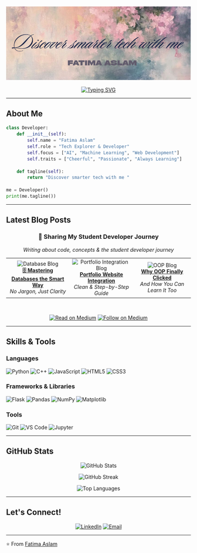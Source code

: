 <!-- Profile Banner -->
<p align="center">
  <img src="assets/banner.png" alt="Fatima Aslam Banner" />
</p>

<div align="center">
  <a href="https://git.io/typing-svg">
    <img src="https://readme-typing-svg.demolab.com?font=Fira+Code&weight=600&size=28&pause=1000&width=600&lines=Passionate+Learner+%7C+Tech+Explorer;AI+%26+Web+Development+Enthusiast;Discover+Smarter+Tech+With+Me!" alt="Typing SVG" />
  </a>
</div>

---

##  About Me

```python
class Developer:
    def __init__(self):
        self.name = "Fatima Aslam"
        self.role = "Tech Explorer & Developer"
        self.focus = ["AI", "Machine Learning", "Web Development"]
        self.traits = ["Cheerful", "Passionate", "Always Learning"]
        
    def tagline(self):
        return "Discover smarter tech with me "

me = Developer()
print(me.tagline())
```

---

##  Latest Blog Posts

<div align="center">

### 🌟 Sharing My Student Developer Journey
*Writing about code, concepts & the student developer journey*

</div>

<!-- Enhanced Blog Section with Images -->
<table align="center">
<tr>
<td width="400px" align="center">
<img src="https://miro.medium.com/v2/resize:fit:1100/format:webp/1*IdZCuEtY0FNxiH7Lbe75dg.jpeg" width="300px" alt="Database Blog" />
<br/>
<b><a href="https://medium.com/@faaa367810/mastering-databases-the-smart-way-no-jargon-just-clarity-d71e36081c64">🗄 Mastering Databases the Smart Way</a></b>
<br/>
<i>No Jargon, Just Clarity</i>
</td>

<td width="400px" align="center">
<img src="https://miro.medium.com/v2/resize:fit:1100/format:webp/1*HSesK6ve9UL2jGM_krsEdw.png" width="380px" alt="Portfolio Integration Blog" />
<br/>
<b><a href="https://medium.com/@faaa367810/integrating-medium-blog-into-my-portfolio-website-heres-the-cleanest-way-to-do-it-step-by-step-65cbb4f25708"> Portfolio Website Integration</a></b>
<br/>
<i>Clean & Step-by-Step Guide</i>
</td>

<td width="400px" align="center">
<img src="https://miro.medium.com/v2/resize:fit:1100/format:webp/1*BSSuKHLraDTEytFsYwZm5Q.png" width="380px" alt="OOP Blog" />
<br/>
<b><a href="https://medium.com/@faaa367810/why-oop-finally-clicked-for-me-and-how-you-can-learn-it-too-85d3165f258d"> Why OOP Finally Clicked</a></b>
<br/>
<i>And How You Can Learn It Too</i>
</td>
</tr>
</table>

<div align="center">
<br/>

[![Read on Medium](https://img.shields.io/badge/Read_on_Medium-12100E?style=for-the-badge&logo=medium&logoColor=white)](https://medium.com/@faaa367810)
[![Follow on Medium](https://img.shields.io/badge/Follow_Me-00ab6c?style=for-the-badge&logo=medium&logoColor=white)](https://medium.com/@faaa367810)

</div>

---

##  Skills & Tools

### Languages

![Python](https://img.shields.io/badge/Python-3776AB?style=for-the-badge&logo=python&logoColor=white)
![C++](https://img.shields.io/badge/C%2B%2B-00599C?style=for-the-badge&logo=c%2B%2B&logoColor=white)
![JavaScript](https://img.shields.io/badge/JavaScript-F7DF1E?style=for-the-badge&logo=javascript&logoColor=black)
![HTML5](https://img.shields.io/badge/HTML5-E34F26?style=for-the-badge&logo=html5&logoColor=white)
![CSS3](https://img.shields.io/badge/CSS3-1572B6?style=for-the-badge&logo=css3&logoColor=white)

### Frameworks & Libraries

![Flask](https://img.shields.io/badge/Flask-000000?style=for-the-badge&logo=flask&logoColor=white)
![Pandas](https://img.shields.io/badge/Pandas-150458?style=for-the-badge&logo=pandas&logoColor=white)
![NumPy](https://img.shields.io/badge/Numpy-013243?style=for-the-badge&logo=numpy&logoColor=white)
![Matplotlib](https://img.shields.io/badge/Matplotlib-0C55A5?style=for-the-badge&logo=python&logoColor=white)

### Tools

![Git](https://img.shields.io/badge/Git-F05032?style=for-the-badge&logo=git&logoColor=white)
![VS Code](https://img.shields.io/badge/VSCode-0078D4?style=for-the-badge&logo=visual-studio-code&logoColor=white)
![Jupyter](https://img.shields.io/badge/Jupyter-F37626?style=for-the-badge&logo=Jupyter&logoColor=white)

---

##  GitHub Stats

<p align="center">
  <img src="https://github-readme-stats.vercel.app/api?username=fa-code2&show_icons=true&theme=radical&count_private=true" alt="GitHub Stats" />
</p>

<p align="center">
  <img src="https://github-readme-streak-stats.herokuapp.com/?user=fa-code2&theme=radical" alt="GitHub Streak" />
</p>

<p align="center">
  <img src="https://github-readme-stats.vercel.app/api/top-langs/?username=fa-code2&layout=compact&theme=radical" alt="Top Languages" />
</p>

---

##  Let's Connect!

<div align="center">

[![LinkedIn](https://img.shields.io/badge/LinkedIn-0A66C2?style=for-the-badge&logo=linkedin&logoColor=white)](https://www.linkedin.com/in/fa-aslam/)
[![Email](https://img.shields.io/badge/Email-D14836?style=for-the-badge&logo=gmail&logoColor=white)](faaa367810@gmail.com)

</div>

---

⭐️ From [Fatima Aslam](https://github.com/fa-code2)


